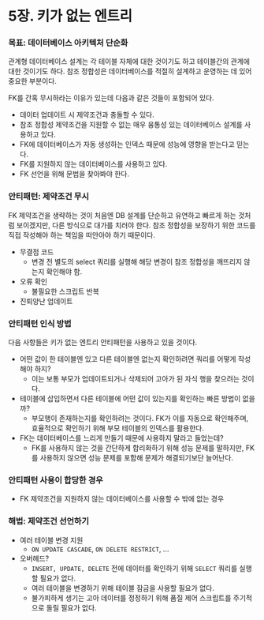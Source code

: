 # 5장. 키가 없는 엔트리
### 목표: 데이터베이스 아키텍처 단순화
관계형 데이터베이스 설계는 각 테이블 자체에 대한 것이기도 하고 테이블간의 관계에 대한 것이기도 하다. 참조 정합성은 데이터베이스를 적절히 설계하고 운영하는 데 있어 중요한 부분이다.

FK를 간혹 무시하라는 이유가 있는데 다음과 같은 것들이 포함되어 있다.

- 데이터 업데이트 시 제약조건과 충돌할 수 있다.
- 참조 정합성 제약조건을 지원할 수 없는 매우 융통성 있는 데이터베이스 설계를 사용하고 있다.
- FK에 데이터베이스가 자동 생성하는 인덱스 때문에 성능에 영향을 받는다고 믿는다.
- FK를 지원하지 않는 데이터베이스를 사용하고 있다.
- FK 선언을 위해 문법을 찾아봐야 한다.

### 안티패턴: 제약조건 무시
FK 제약조건을 생략하는 것이 처음엔 DB 설계를 단순하고 유연하고 빠르게 하는 것처럼 보이겠지만, 다른 방식으로 대가를 치러야 한다. 참조 정합성을 보장하기 위한 코드를 직접 작성해야 하는 책임을 떠안아야 하기 때문이다.

- 무결점 코드
  - 변경 전 별도의 select 쿼리를 실행해 해당 변경이 참조 정합성을 깨뜨리지 않는지 확인해야 함.
- 오류 확인
  - 불필요한 스크립트 반복
- 진퇴양난 업데이트

### 안티패턴 인식 방법
다음 사항들은 키가 없는 엔트리 안티패턴을 사용하고 있을 것이다.

- 어떤 값이 한 테이블엔 있고 다른 테이블엔 없는지 확인하려면 쿼리를 어떻게 작성해야 하지?
  - 이는 보통 부모가 업데이트되거나 삭제되어 고아가 된 자식 행을 찾으려는 것이다.
- 테이블에 삽입하면서 다른 테이블에 어떤 값이 있는지를 확인하는 빠른 방법이 없을까?
  - 부모행이 존재하는지를 확인하려는 것이다. FK가 이를 자동으로 확인해주며, 효율적으로 확인하기 위해 부모 테이블의 인덱스를 활용한다.
- FK는 데이터베이스를 느리게 만들기 때문에 사용하지 말라고 들었는데?
  - FK를 사용하지 않는 것을 간단하게 합리화하기 위해 성능 문제를 말하지만, FK를 사용하지 않으면 성능 문제를 포함해 문제가 해결되기보단 늘어난다.

### 안티패턴 사용이 합당한 경우
- FK 제약조건을 지원하지 않는 데이터베이스를 사용할 수 밖에 없는 경우

### 해법: 제약조건 선언하기
- 여러 테이블 변경 지원
  - `ON UPDATE CASCADE`, `ON DELETE RESTRICT`, ...
- 오버헤드?
  - `INSERT, UPDATE, DELETE` 전에 데이터를 확인하기 위해 `SELECT` 쿼리를 실행할 필요가 없다.
  - 여러 테이블을 변경하기 위해 테이블 잠금을 사용할 필요가 없다.
  - 불가피하게 생기는 고아 데이터를 정정하기 위해 품질 제어 스크립트를 주기적으로 돌릴 필요가 없다.